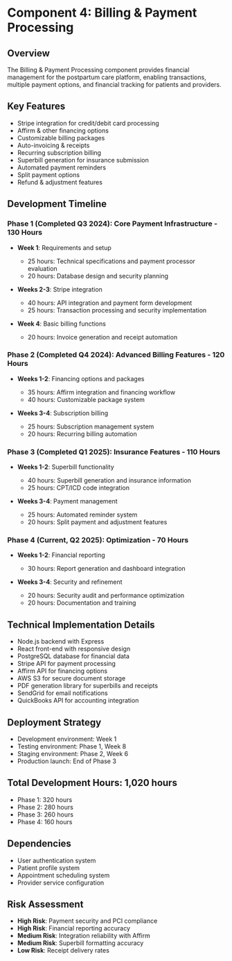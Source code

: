 # Component 4: Billing & Payment Processing

## Overview
The Billing & Payment Processing component provides financial management for the postpartum care platform, enabling transactions, multiple payment options, and financial tracking for patients and providers.

## Key Features
- Stripe integration for credit/debit card processing
- Affirm & other financing options
- Customizable billing packages
- Auto-invoicing & receipts
- Recurring subscription billing
- Superbill generation for insurance submission
- Automated payment reminders
- Split payment options
- Refund & adjustment features

## Development Timeline

### Phase 1 (Completed Q3 2024): Core Payment Infrastructure - 130 Hours
- **Week 1**: Requirements and setup
  - 25 hours: Technical specifications and payment processor evaluation
  - 20 hours: Database design and security planning

- **Weeks 2-3**: Stripe integration
  - 40 hours: API integration and payment form development
  - 25 hours: Transaction processing and security implementation

- **Week 4**: Basic billing functions
  - 20 hours: Invoice generation and receipt automation

### Phase 2 (Completed Q4 2024): Advanced Billing Features - 120 Hours
- **Weeks 1-2**: Financing options and packages
  - 35 hours: Affirm integration and financing workflow
  - 40 hours: Customizable package system

- **Weeks 3-4**: Subscription billing
  - 25 hours: Subscription management system
  - 20 hours: Recurring billing automation

### Phase 3 (Completed Q1 2025): Insurance Features - 110 Hours
- **Weeks 1-2**: Superbill functionality
  - 40 hours: Superbill generation and insurance information
  - 25 hours: CPT/ICD code integration

- **Weeks 3-4**: Payment management
  - 25 hours: Automated reminder system
  - 20 hours: Split payment and adjustment features

### Phase 4 (Current, Q2 2025): Optimization - 70 Hours
- **Weeks 1-2**: Financial reporting
  - 30 hours: Report generation and dashboard integration

- **Weeks 3-4**: Security and refinement
  - 20 hours: Security audit and performance optimization
  - 20 hours: Documentation and training

## Technical Implementation Details
- Node.js backend with Express
- React front-end with responsive design
- PostgreSQL database for financial data
- Stripe API for payment processing
- Affirm API for financing options
- AWS S3 for secure document storage
- PDF generation library for superbills and receipts
- SendGrid for email notifications
- QuickBooks API for accounting integration

## Deployment Strategy
- Development environment: Week 1
- Testing environment: Phase 1, Week 8
- Staging environment: Phase 2, Week 6
- Production launch: End of Phase 3

## Total Development Hours: 1,020 hours
- Phase 1: 320 hours
- Phase 2: 280 hours
- Phase 3: 260 hours
- Phase 4: 160 hours

## Dependencies
- User authentication system
- Patient profile system
- Appointment scheduling system
- Provider service configuration

## Risk Assessment
- **High Risk**: Payment security and PCI compliance
- **High Risk**: Financial reporting accuracy
- **Medium Risk**: Integration reliability with Affirm
- **Medium Risk**: Superbill formatting accuracy
- **Low Risk**: Receipt delivery rates

